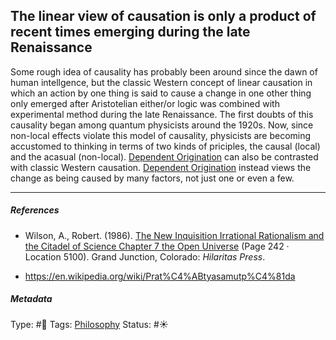 ## The linear view of causation is only a product of recent times emerging during the late Renaissance

Some rough idea of causality has probably been around since the dawn of human intellgence, but the classic Western concept of linear causation in which an action by one thing is said to cause a change in one other thing only emerged after Aristotelian either/or logic was combined with experimental method during the late Renaissance. The first doubts of this causality began among quantum physicists around the 1920s. Now, since non-local effects violate this model of causality, physicists are becoming accustomed to thinking in terms of two kinds of priciples, the causal (local) and the acasual (non-local). [Dependent Origination](Dependent%20Origination.md) can also be contrasted with classic Western causation. [Dependent Origination](Dependent%20Origination.md) instead views the change as being caused by many factors, not just one or even a few.

---

##### References

* Wilson, A., Robert. (1986). [The New Inquisition Irrational Rationalism and the Citadel of Science Chapter 7 the Open Universe](The%20New%20Inquisition%20Irrational%20Rationalism%20and%20the%20Citadel%20of%20Science%20Chapter%207%20the%20Open%20Universe.md) (Page 242 · Location 5100). Grand Junction, Colorado: *Hilaritas Press*.

* https://en.wikipedia.org/wiki/Prat%C4%ABtyasamutp%C4%81da

##### Metadata

Type: #🔴 
Tags: [Philosophy](Philosophy.md) 
Status: #☀️ 
